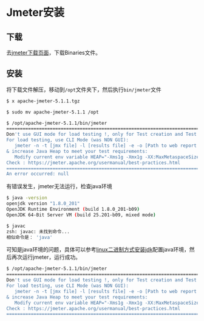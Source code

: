 # Jmeter安装

## 下载
去[jmeter下载页面](https://jmeter.apache.org/download_jmeter.cgi)，下载Binaries文件。
## 安装
将下载文件解压，移动到`/opt`文件夹下，然后执行`bin/jmeter`文件
```bash
$ x apache-jmeter-5.1.1.tgz

$ sudo mv apache-jmeter-5.1.1 /opt

$ /opt/apache-jmeter-5.1.1/bin/jmeter           
================================================================================
Don't use GUI mode for load testing !, only for Test creation and Test debugging.
For load testing, use CLI Mode (was NON GUI):
   jmeter -n -t [jmx file] -l [results file] -e -o [Path to web report folder]
& increase Java Heap to meet your test requirements:
   Modify current env variable HEAP="-Xms1g -Xmx1g -XX:MaxMetaspaceSize=256m" in the jmeter batch file
Check : https://jmeter.apache.org/usermanual/best-practices.html
================================================================================
An error occurred: null
```
有错误发生，jmeter无法运行，检查java环境
```bash
$ java -version
openjdk version "1.8.0_201"
OpenJDK Runtime Environment (build 1.8.0_201-b09)
OpenJDK 64-Bit Server VM (build 25.201-b09, mixed mode)

$ javac
zsh: javac: 未找到命令...
相似命令是： 'java'
```
可知是java环境的问题，具体可以参考[linux二进制方式安装jdk](/2019/04/05/linux二进制方式安装jdk/)配置java环境，然后再次运行jmeter，运行成功。
```bash
$ /opt/apache-jmeter-5.1.1/bin/jmeter
================================================================================
Don't use GUI mode for load testing !, only for Test creation and Test debugging.
For load testing, use CLI Mode (was NON GUI):
   jmeter -n -t [jmx file] -l [results file] -e -o [Path to web report folder]
& increase Java Heap to meet your test requirements:
   Modify current env variable HEAP="-Xms1g -Xmx1g -XX:MaxMetaspaceSize=256m" in the jmeter batch file
Check : https://jmeter.apache.org/usermanual/best-practices.html
================================================================================
```


